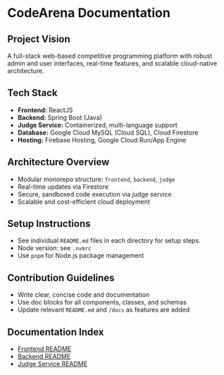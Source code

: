# CodeArena Documentation

## Project Vision

A full-stack web-based competitive programming platform with robust admin and user interfaces, real-time features, and scalable cloud-native architecture.

## Tech Stack

- **Frontend:** ReactJS
- **Backend:** Spring Boot (Java)
- **Judge Service:** Containerized, multi-language support
- **Database:** Google Cloud MySQL (Cloud SQL), Cloud Firestore
- **Hosting:** Firebase Hosting, Google Cloud Run/App Engine

## Architecture Overview

- Modular monorepo structure: `frontend`, `backend`, `judge`
- Real-time updates via Firestore
- Secure, sandboxed code execution via judge service
- Scalable and cost-efficient cloud deployment

## Setup Instructions

- See individual `README.md` files in each directory for setup steps.
- Node version: see `.nvmrc`
- Use `pnpm` for Node.js package management

## Contribution Guidelines

- Write clear, concise code and documentation
- Use doc blocks for all components, classes, and schemas
- Update relevant `README.md` and `/docs` as features are added

## Documentation Index

- [Frontend README](../frontend/README.md)
- [Backend README](../backend/README.md)
- [Judge Service README](../judge/README.md)
